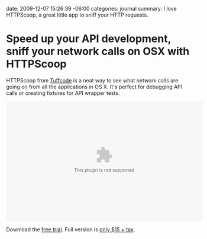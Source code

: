 date: 2009-12-07 15:26:39 -06:00
categories: journal
summary: I love HTTPScoop, a great little app to sniff your HTTP requests.

# Speed up your API development, sniff your network calls on OSX with HTTPScoop

HTTPScoop from <a href="http://www.tuffcode.com/index.html">Tuffcode</a> is a neat way to see what network calls are going on from all the applications in OS X. It's perfect for debugging API calls or creating fixtures for API wrapper tests.

<object classid='clsid:d27cdb6e-ae6d-11cf-96b8-444553540000' codebase='http://download.macromedia.com/pub/shockwave/cabs/flash/swflash.cab#version=9,0,115,0' width='530' height='323'><param name='movie' value='http://screenr.com/Content/assets/screenr_1116090935.swf' /><param name='flashvars' value='i=31855' /><param name='allowFullScreen' value='true' /><embed src='http://screenr.com/Content/assets/screenr_1116090935.swf' flashvars='i=31855' allowFullScreen='true' width='530' height='323' pluginspage='http://www.macromedia.com/go/getflashplayer'></embed></object>

Download the <a href="http://www.tuffcode.com/download.html">free trial</a>. Full version is <a href="http://www.tuffcode.com/buy.html">only $15 + tax</a>.
